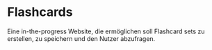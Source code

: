 # Flashcards

Eine in-the-progress Website, die ermöglichen soll Flashcard sets zu erstellen, zu speichern und den Nutzer abzufragen.

